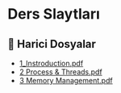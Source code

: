 # Ders Slaytları


<!--Index-->

## 🔗 Harici Dosyalar

- [1_Instroduction.pdf](./1_Instroduction.pdf)
- [2 Process & Threads.pdf](./2%20Process%20%26%20Threads.pdf)
- [3 Memory Management.pdf](./3%20Memory%20Management.pdf)


<!--Index-->

